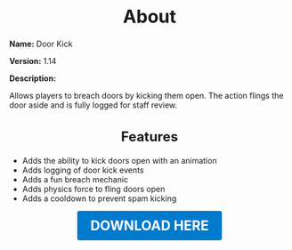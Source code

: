 <h1 style="text-align:center; font-size:2rem; font-weight:bold;">About</h1>

**Name:**
Door Kick

**Version:**
1.14

**Description:**

Allows players to breach doors by kicking them open. The action flings the door aside and is fully logged for staff review.

<h2 style="text-align:center; font-size:1.5rem; font-weight:bold;">Features</h2>

- Adds the ability to kick doors open with an animation
- Adds logging of door kick events
- Adds a fun breach mechanic
- Adds physics force to fling doors open
- Adds a cooldown to prevent spam kicking





<p align="center"><a href="https://github.com/LiliaFramework/Modules/raw/refs/heads/gh-pages/doorkick.zip" style="display:inline-block;padding:12px 24px;font-size:1.5rem;font-weight:bold;text-decoration:none;color:#fff;background-color:var(--md-primary-fg-color,#007acc);border-radius:4px;">DOWNLOAD HERE</a></p>